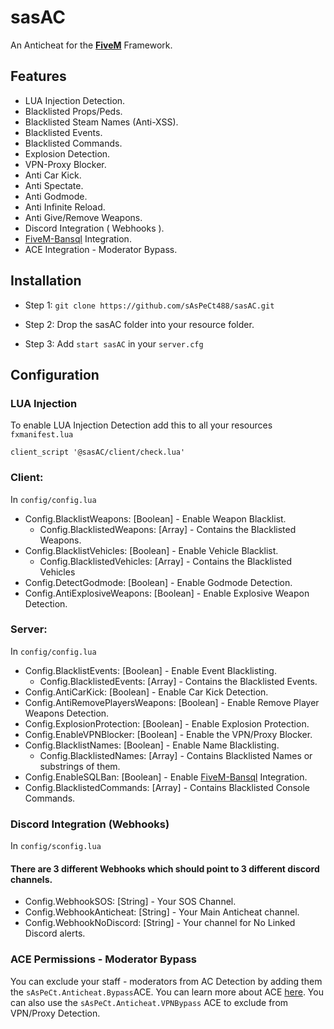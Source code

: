
# sasAC

An Anticheat for the **[FiveM](https://fivem.net/)** Framework.

## Features

- LUA Injection Detection.
- Blacklisted Props/Peds.
- Blacklisted Steam Names (Anti-XSS).
- Blacklisted Events.
- Blacklisted Commands.
- Explosion Detection.
- VPN-Proxy Blocker.
- Anti Car Kick.
- Anti Spectate.
- Anti Godmode.
- Anti Infinite Reload.
- Anti Give/Remove Weapons.
- Discord Integration ( Webhooks ).
- [FiveM-Bansql](https://github.com/RedAlex/FiveM-BanSql) Integration.
- ACE Integration - Moderator Bypass.

## Installation

- Step 1: `git clone https://github.com/sAsPeCt488/sasAC.git`

- Step 2: Drop the sasAC folder into your resource folder.

- Step 3: Add `start sasAC` in your `server.cfg`

  

## Configuration

### LUA Injection
To enable LUA Injection Detection add this to all your resources `fxmanifest.lua`
```
client_script '@sasAC/client/check.lua'
```

### Client:

In `config/config.lua`

- Config.BlacklistWeapons: [Boolean] - Enable Weapon Blacklist.
	- Config.BlacklistedWeapons: [Array] - Contains the Blacklisted Weapons.
- Config.BlacklistVehicles: [Boolean] - Enable Vehicle Blacklist.
	- Config.BlacklistedVehicles: [Array] - Contains the Blacklisted Vehicles
- Config.DetectGodmode: [Boolean] - Enable Godmode Detection.
- Config.AntiExplosiveWeapons: [Boolean] - Enable Explosive Weapon Detection.

### Server:

In `config/config.lua`

- Config.BlacklistEvents: [Boolean] - Enable Event Blacklisting.
	- Config.BlacklistedEvents: [Array] - Contains the Blacklisted Events.
- Config.AntiCarKick: [Boolean] - Enable Car Kick Detection.
- Config.AntiRemovePlayersWeapons: [Boolean] - Enable Remove Player Weapons Detection.
- Config.ExplosionProtection: [Boolean]  - Enable Explosion Protection.
- Config.EnableVPNBlocker: [Boolean] - Enable the VPN/Proxy Blocker.
- Config.BlacklistNames: [Boolean] - Enable Name Blacklisting.
	- Config.BlacklistedNames: [Array] - Contains Blacklisted Names or substrings of them.
- Config.EnableSQLBan: [Boolean]  - Enable [FiveM-Bansql](https://github.com/RedAlex/FiveM-BanSql) Integration.
- Config.BlacklistedCommands: [Array] - Contains Blacklisted Console Commands.

### Discord Integration (Webhooks)
In `config/sconfig.lua`
#### There are 3 different Webhooks which should point to 3 different discord channels.
- Config.WebhookSOS: [String] - Your SOS Channel.
- Config.WebhookAnticheat: [String] - Your Main Anticheat channel.
- Config.WebhookNoDiscord: [String] - Your channel for No Linked Discord alerts.

### ACE Permissions - Moderator Bypass
You can exclude your staff - moderators from AC Detection by adding  them the `sAsPeCt.Anticheat.Bypass`ACE.
You can learn more about ACE [here](https://www.youtube.com/watch?v=EQBs1NFmCaw&ab_channel=Jeva).
You can also use the  `sAsPeCt.Anticheat.VPNBypass` ACE to exclude from VPN/Proxy Detection.


